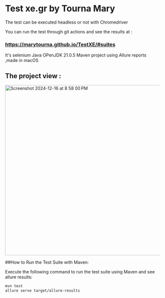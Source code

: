 # Test xe.gr by Tourna Mary

The test can be executed headless or not with Chromedriver 

You can run the test through git actions and see the results at :

### https://marytourna.github.io/TestXE/#suites

It's selenium Java OPenJDK 21.0.5  Maven project  using Allure reports ,made in macOS 

## The project view :

<img width="554" alt="Screenshot 2024-12-16 at 8 58 00 PM" src="https://github.com/user-attachments/assets/6f6717a8-8d6e-4190-b2e4-fb833b2ddab5" />


##How to Run the Test Suite with Maven:

Execute the following command to run the test suite using Maven and see allure results:

```bash
mvn test 
allure serve target/allure-results










